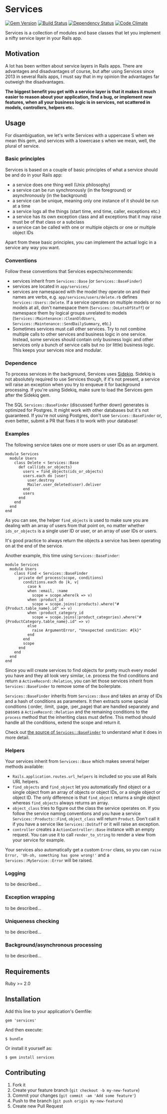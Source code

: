 # Services

[![Gem Version](https://badge.fury.io/rb/services.png)](http://badge.fury.io/rb/services)
[![Build Status](https://secure.travis-ci.org/krautcomputing/services.png)](http://travis-ci.org/krautcomputing/services)
[![Dependency Status](https://gemnasium.com/krautcomputing/services.png)](https://gemnasium.com/krautcomputing/services)
[![Code Climate](https://codeclimate.com/github/krautcomputing/services.png)](https://codeclimate.com/github/krautcomputing/services)

Services is a collection of modules and base classes that let you implement a nifty service layer in your Rails app.

## Motivation

A lot has been written about service layers in Rails apps. There are advantages and disadvantages of course, but after using Services since 2013 in several Rails apps, I must say that in my opinion the advantages far outweigh the disadvantages.

**The biggest benefit you get with a service layer is that it makes it much easier to reason about your application, find a bug, or implement new features, when all your business logic is in services, not scattered in models, controllers, helpers etc.**

## Usage

For disambiguation, we let's write Services with a uppercase S when we mean this gem, and services with a lowercase s when we mean, well, the plural of service.

### Basic principles

Services is based on a couple of basic principles of what a service should be and do in your Rails app:

* a service does one thing well (Unix philosophy)
* a service can be run synchronously (in the foreground) or asynchronously (in the background)
* a service can be unique, meaning only one instance of it should be run at a time
* a service logs all the things (start time, end time, caller, exceptions etc.)
* a service has its own exception class and all exceptions that it may raise must be of that class or a subclass
* a service can be called with one or multiple objects or one or multiple object IDs

Apart from these basic principles, you can implement the actual logic in a service any way you want.

### Conventions

Follow these conventions that Services expects/recommends:

* services inherit from `Services::Base` (or `Services::BaseFinder`)
* services are located in `app/services/`
* services are namespaced with the model they operate on and their names are verbs, e.g. `app/services/users/delete.rb` defines `Services::Users::Delete`. If a service operates on multiple models or no models at all, don't namespace them (`Services::DoLotsOfStuff`) or namespace them by logical groups unrelated to models (`Services::Maintenance::CleanOldUsers`, `Services::Maintenance::SendDailySummary`, etc.)
* Sometimes services must call other services. Try to not combine multiple calls to other services and business logic in one service. Instead, some services should contain only business logic and other services only a bunch of service calls but no (or little) business logic. This keeps your services nice and modular.

### Dependence

To process services in the background, Services uses [Sidekiq](https://github.com/mperham/sidekiq). Sidekiq is not absolutely required to use Services though, if it's not present, a service will raise an exception when you try to enqueue it for background processing. If you're using Sidekiq, make sure to load the Services gem after the Sidekiq gem.

The SQL `Services::BaseFinder` (discussed further down) generates is optimized for Postgres. It might work with other databases but it's not guaranteed. If you're not using Postgres, don't use `Services::BaseFinder` or, even better, submit a PR that fixes it to work with your database!

### Examples

The following service takes one or more users or user IDs as an argument.

```
module Services
  module Users
    class Delete < Services::Base
      def call(ids_or_objects)
        users = find_objects(ids_or_objects)
        users.each do |user|
          user.destroy
          Mailer.user_deleted(user).deliver
        end
        users
      end
    end
  end
end
```

As you can see, the helper `find_objects` is used to make sure you are dealing with an array of users from that point on, no matter whether `ids_or_objects` is a single user ID or user, or an array of user IDs or users.

It's good practice to always return the objects a service has been operating on at the end of the service.

Another example, this time using `Services::BaseFinder`:

```
module Services
  module Users
    class Find < Services::BaseFinder
      private def process(scope, conditions)
        conditions.each do |k, v|
          case k
          when :email, :name
            scope = scope.where(k => v)
          when :product_id
            scope = scope.joins(:products).where("#{Product.table_name}.id" => v)
          when :product_category_id
            scope = scope.joins(:product_categories).where("#{ProductCategory.table_name}.id" => v)
          else
            raise ArgumentError, "Unexpected condition: #{k}"
          end
        end
        scope
      end
    end
  end
end
```

Since you will create services to find objects for pretty much every model you have and they all look very similar, i.e. process the find conditions and return a `ActiveRecord::Relation`, you can let those services inherit from `Services::BaseFinder` to remove some of the boilerplate.

`Services::BaseFinder` inherits from `Services::Base` and takes an array of IDs and a hash of conditions as parameters. It then extracts some special conditions (:order, :limit, :page, :per_page) that are handled separately and passes a `ActiveRecord::Relation` and the remaining conditions to the `process` method that the inheriting class must define. This method should handle all the conditions, extend the scope and return it.

Check out [the source of `Services::BaseFinder`](lib/services/base_finder.rb) to understand what it does in more detail.

### Helpers

Your services inherit from `Services::Base` which makes several helper methods available:

* `Rails.application.routes.url_helpers` is included so you use all Rails URL helpers.
* `find_objects` and `find_object` let you automatically find object or a single object from an array of objects or object IDs, or a single object or object ID. The only difference is that `find_object` returns a single object whereas `find_objects` always returns an array.
* `object_class` tries to figure out the class the service operates on. If you follow the service naming conventions and you have a service `Services::Products::Find`, `object_class` will return `Product`. Don't call it if you have a service like `Services::DoStuff` or it will raise an exception.
* `controller` creates a `ActionController::Base` instance with an empty request. You can use it to call `render_to_string` to render a view from your service for example.

Your services also automatically get a custom `Error` class, so you can `raise Error, 'Uh-oh, something has gone wrong!'` and a `Services::MyService::Error` will be raised.

### Logging

to be described...

### Exception wrapping

to be described...

### Uniqueness checking

to be described...

### Background/asynchronous processing

to be described...

## Requirements

Ruby >= 2.0

## Installation

Add this line to your application's Gemfile:

    gem 'services'

And then execute:

    $ bundle

Or install it yourself as:

    $ gem install services

## Contributing

1. Fork it
2. Create your feature branch (`git checkout -b my-new-feature`)
3. Commit your changes (`git commit -am 'Add some feature'`)
4. Push to the branch (`git push origin my-new-feature`)
5. Create new Pull Request
